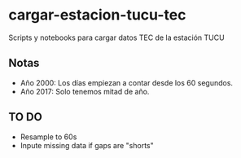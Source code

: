 # cargar-estacion-tucu-tec
Scripts y notebooks para cargar datos TEC de la estación TUCU


## Notas

* Año 2000: Los días empiezan a contar desde los 60 segundos.
* Año 2017: Solo tenemos mitad de año.

## TO DO

* Resample to 60s
* Inpute missing data if gaps are "shorts"
